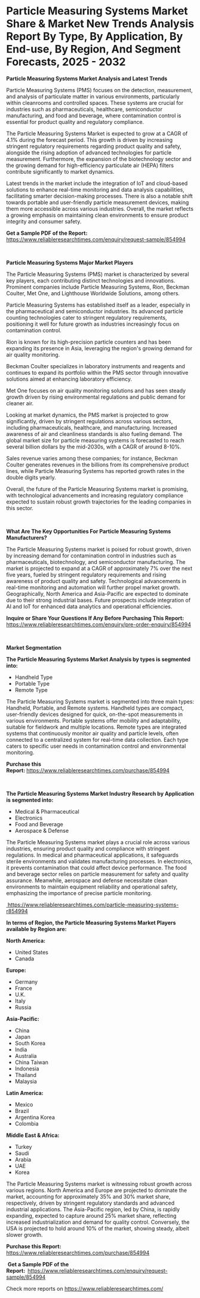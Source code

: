 <p><h1>Particle Measuring Systems Market Share & Market New Trends Analysis Report By Type, By Application, By End-use, By Region, And Segment Forecasts, 2025 - 2032</h1></p><p><strong>Particle Measuring Systems Market Analysis and Latest Trends</strong></p>
<p><p>Particle Measuring Systems (PMS) focuses on the detection, measurement, and analysis of particulate matter in various environments, particularly within cleanrooms and controlled spaces. These systems are crucial for industries such as pharmaceuticals, healthcare, semiconductor manufacturing, and food and beverage, where contamination control is essential for product quality and regulatory compliance.</p><p>The Particle Measuring Systems Market is expected to grow at a CAGR of 4.1% during the forecast period. This growth is driven by increasing stringent regulatory requirements regarding product quality and safety, alongside the rising adoption of advanced technologies for particle measurement. Furthermore, the expansion of the biotechnology sector and the growing demand for high-efficiency particulate air (HEPA) filters contribute significantly to market dynamics.</p><p>Latest trends in the market include the integration of IoT and cloud-based solutions to enhance real-time monitoring and data analysis capabilities, facilitating smarter decision-making processes. There is also a notable shift towards portable and user-friendly particle measurement devices, making them more accessible across various industries. Overall, the market reflects a growing emphasis on maintaining clean environments to ensure product integrity and consumer safety.</p></p>
<p><strong>Get a Sample PDF of the Report:&nbsp;</strong> <a href="https://www.reliableresearchtimes.com/enquiry/request-sample/854994?utm_campaign=3219&utm_medium=2&utm_source=Github&utm_content=ia&utm_term=08042025&utm_id=particle-measuring-systems">https://www.reliableresearchtimes.com/enquiry/request-sample/854994</a></p>
<p>&nbsp;</p>
<p><strong>Particle Measuring Systems Major Market Players</strong></p>
<p><p>The Particle Measuring Systems (PMS) market is characterized by several key players, each contributing distinct technologies and innovations. Prominent companies include Particle Measuring Systems, Rion, Beckman Coulter, Met One, and Lighthouse Worldwide Solutions, among others. </p><p>Particle Measuring Systems has established itself as a leader, especially in the pharmaceutical and semiconductor industries. Its advanced particle counting technologies cater to stringent regulatory requirements, positioning it well for future growth as industries increasingly focus on contamination control.</p><p>Rion is known for its high-precision particle counters and has been expanding its presence in Asia, leveraging the region's growing demand for air quality monitoring. </p><p>Beckman Coulter specializes in laboratory instruments and reagents and continues to expand its portfolio within the PMS sector through innovative solutions aimed at enhancing laboratory efficiency.</p><p>Met One focuses on air quality monitoring solutions and has seen steady growth driven by rising environmental regulations and public demand for cleaner air.</p><p>Looking at market dynamics, the PMS market is projected to grow significantly, driven by stringent regulations across various sectors, including pharmaceuticals, healthcare, and manufacturing. Increased awareness of air and cleanliness standards is also fueling demand. The global market size for particle measuring systems is forecasted to reach several billion dollars by the mid-2030s, with a CAGR of around 8-10%.</p><p>Sales revenue varies among these companies; for instance, Beckman Coulter generates revenues in the billions from its comprehensive product lines, while Particle Measuring Systems has reported growth rates in the double digits yearly.</p><p>Overall, the future of the Particle Measuring Systems market is promising, with technological advancements and increasing regulatory compliance expected to sustain robust growth trajectories for the leading companies in this sector.</p></p>
<p>&nbsp;</p>
<p><strong>What Are The Key Opportunities For Particle Measuring Systems Manufacturers?</strong></p>
<p><p>The Particle Measuring Systems market is poised for robust growth, driven by increasing demand for contamination control in industries such as pharmaceuticals, biotechnology, and semiconductor manufacturing. The market is projected to expand at a CAGR of approximately 7% over the next five years, fueled by stringent regulatory requirements and rising awareness of product quality and safety. Technological advancements in real-time monitoring and automation will further propel market growth. Geographically, North America and Asia-Pacific are expected to dominate due to their strong industrial bases. Future prospects include integration of AI and IoT for enhanced data analytics and operational efficiencies.</p></p>
<p><strong>Inquire or Share Your Questions If Any Before Purchasing This Report:</strong> <a href="https://www.reliableresearchtimes.com/enquiry/pre-order-enquiry/854994?utm_campaign=3219&utm_medium=2&utm_source=Github&utm_content=ia&utm_term=08042025&utm_id=particle-measuring-systems">https://www.reliableresearchtimes.com/enquiry/pre-order-enquiry/854994</a></p>
<p>&nbsp;</p>
<p><strong>Market Segmentation</strong></p>
<p><strong>The Particle Measuring Systems Market Analysis by types is segmented into:</strong></p>
<p><ul><li>Handheld Type</li><li>Portable Type</li><li>Remote Type</li></ul></p>
<p><p>The Particle Measuring Systems market is segmented into three main types: Handheld, Portable, and Remote systems. Handheld types are compact, user-friendly devices designed for quick, on-the-spot measurements in various environments. Portable systems offer mobility and adaptability, suitable for fieldwork and multiple locations. Remote types are integrated systems that continuously monitor air quality and particle levels, often connected to a centralized system for real-time data collection. Each type caters to specific user needs in contamination control and environmental monitoring.</p></p>
<p><strong>Purchase this Report:&nbsp;</strong><a href="https://www.reliableresearchtimes.com/purchase/854994?utm_campaign=3219&utm_medium=2&utm_source=Github&utm_content=ia&utm_term=08042025&utm_id=particle-measuring-systems">https://www.reliableresearchtimes.com/purchase/854994</a></p>
<p>&nbsp;</p>
<p><strong>The Particle Measuring Systems Market Industry Research by Application is segmented into:</strong></p>
<p><ul><li>Medical & Pharmaceutical</li><li>Electronics</li><li>Food and Beverage</li><li>Aerospace & Defense</li></ul></p>
<p><p>The Particle Measuring Systems market plays a crucial role across various industries, ensuring product quality and compliance with stringent regulations. In medical and pharmaceutical applications, it safeguards sterile environments and validates manufacturing processes. In electronics, it prevents contamination that could affect device performance. The food and beverage sector relies on particle measurement for safety and quality assurance. Meanwhile, aerospace and defense necessitate clean environments to maintain equipment reliability and operational safety, emphasizing the importance of precise particle monitoring.</p></p>
<p><a href="https://www.reliableresearchtimes.com/particle-measuring-systems-r854994?utm_campaign=3219&utm_medium=2&utm_source=Github&utm_content=ia&utm_term=08042025&utm_id=particle-measuring-systems">&nbsp;https://www.reliableresearchtimes.com/particle-measuring-systems-r854994</a></p>
<p><strong>In terms of Region, the Particle Measuring Systems Market Players available by Region are:</strong></p>
<p>
    <p> <strong> North America: </strong>
        <ul>
            <li>United States</li>
            <li>Canada</li>
        </ul>
        </p> 
    <p> <strong> Europe: </strong>
        <ul>
            <li>Germany</li>
            <li>France</li>
            <li>U.K.</li>
            <li>Italy</li>
            <li>Russia</li>
        </ul>
        </p> 
    <p> <strong> Asia-Pacific: </strong>
        <ul>
            <li>China</li>
            <li>Japan</li>
            <li>South Korea</li>
            <li>India</li>
            <li>Australia</li>
            <li>China Taiwan</li>
            <li>Indonesia</li>
            <li>Thailand</li>
            <li>Malaysia</li>
        </ul>
        </p> 
    <p> <strong> Latin America: </strong>
        <ul>
            <li>Mexico</li>
            <li>Brazil</li>
            <li>Argentina Korea</li>
            <li>Colombia</li>
        </ul>
        </p> 
    <p> <strong> Middle East & Africa: </strong>
        <ul>
            <li>Turkey</li>
            <li>Saudi</li>
            <li>Arabia</li>
            <li>UAE</li>
            <li>Korea</li>
        </ul>
    </p>
    </p>
<p><p>The Particle Measuring Systems market is witnessing robust growth across various regions. North America and Europe are projected to dominate the market, accounting for approximately 35% and 30% market share, respectively, driven by stringent regulatory standards and advanced industrial applications. The Asia-Pacific region, led by China, is rapidly expanding, expected to capture around 25% market share, reflecting increased industrialization and demand for quality control. Conversely, the USA is projected to hold around 10% of the market, showing steady, albeit slower growth.</p></p>
<p><strong>Purchase this Report: </strong><a href="https://www.reliableresearchtimes.com/purchase/854994?utm_campaign=3219&utm_medium=2&utm_source=Github&utm_content=ia&utm_term=08042025&utm_id=particle-measuring-systems">https://www.reliableresearchtimes.com/purchase/854994</a></p>
<p>&nbsp;<strong>Get a Sample PDF of the Report:&nbsp;&nbsp;</strong><a href="https://www.reliableresearchtimes.com/enquiry/request-sample/854994?utm_campaign=3219&utm_medium=2&utm_source=Github&utm_content=ia&utm_term=08042025&utm_id=particle-measuring-systems">https://www.reliableresearchtimes.com/enquiry/request-sample/854994</a></p>
<p><strong></strong></p>
<p>Check more reports on <a href="https://www.reliableresearchtimes.com/?utm_campaign=3219&utm_medium=2&utm_source=Github&utm_content=ia&utm_term=08042025&utm_id=particle-measuring-systems">https://www.reliableresearchtimes.com/</a></p>